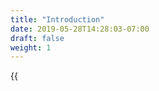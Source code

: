 ```yaml
---
title: "Introduction"
date: 2019-05-28T14:28:03-07:00
draft: false
weight: 1
---
```


{{<title>}} provides ORMs and database drivers in various languages the ability to correlate source code with SQL statements on the backend.

